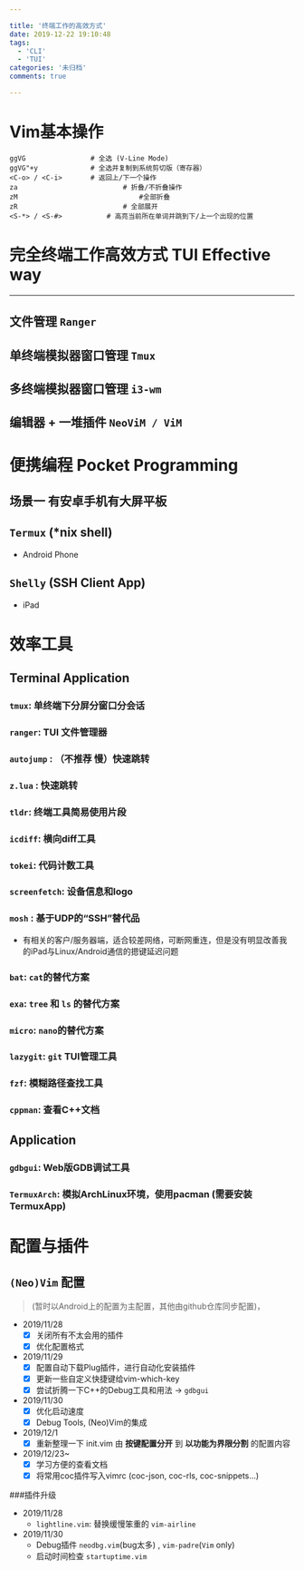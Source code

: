 ```yaml
---

title: '终端工作的高效方式' 
date: 2019-12-22 19:10:48
tags:
  - 'CLI'
  - 'TUI'
categories: '未归档'
comments: true

---
```


# Vim基本操作
```
ggVG                # 全选 (V-Line Mode)
ggVG"+y             # 全选并复制到系统剪切版（寄存器）
<C-o> / <C-i>       # 返回上/下一个操作
za                          # 折叠/不折叠操作
zM                              #全部折叠
zR                          # 全部展开
<S-*> / <S-#>           # 高亮当前所在单词并跳到下/上一个出现的位置
```


# 完全终端工作高效方式 TUI Effective way
---

## 文件管理 `Ranger`

## 单终端模拟器窗口管理 `Tmux`

## 多终端模拟器窗口管理  `i3-wm`

## 编辑器 + 一堆插件 `NeoViM / ViM`

# 便携编程 Pocket Programming 

## 场景一 有安卓手机有大屏平板

## `Termux` (*nix shell)
- Android Phone 

## `Shelly` (SSH Client App)
- iPad

# 效率工具

## Terminal Application

### `tmux`: 单终端下分屏分窗口分会话

### `ranger`: TUI 文件管理器

### `autojump` : （不推荐 慢）快速跳转

###  `z.lua` : 快速跳转

### `tldr`: 终端工具简易使用片段

### `icdiff`: 横向diff工具

### `tokei`: 代码计数工具

### `screenfetch`: 设备信息和logo

### `mosh` : 基于UDP的“SSH”替代品
- 有相关的客户/服务器端，适合较差网络，可断网重连，但是没有明显改善我的iPad与Linux/Android通信的摁键延迟问题

### `bat`: `cat`的替代方案

### `exa`: `tree` 和 `ls` 的替代方案

### `micro`: `nano`的替代方案

### `lazygit`: `git` TUI管理工具

### `fzf`: 模糊路径查找工具

### `cppman`: 查看C++文档

## Application

### `gdbgui`: Web版GDB调试工具

### `TermuxArch`: 模拟ArchLinux环境，使用pacman (需要安装TermuxApp)

# 配置与插件

## `(Neo)Vim` 配置
> (暂时以Android上的配置为主配置，其他由github仓库同步配置)，

- 2019/11/28
    - [x] 关闭所有不太会用的插件
    - [x] 优化配置格式
- 2019/11/29
    - [x] 配置自动下载Plug插件，进行自动化安装插件
    - [x] 更新一些自定义快捷键给vim-which-key
    - [x] 尝试折腾一下C++的Debug工具和用法 -> `gdbgui`
- 2019/11/30
    - [x] 优化启动速度 
    - [x]  Debug Tools, (Neo)Vim的集成
- 2019/12/1
    - [x] 重新整理一下 init.vim 由 **按键配置分开** 到 **以功能为界限分割** 的配置内容
- 2019/12/23~
    - [x] 学习方便的查看文档
    - [x] 将常用coc插件写入vimrc (coc-json, coc-rls, coc-snippets...)
    
###插件升级
- 2019/11/28
    - `lightline.vim`: 替换缓慢笨重的 `vim-airline`
- 2019/11/30
    - Debug插件 `neodbg.vim`(bug太多) , `vim-padre`(`Vim` only)
    - 启动时间检查 `startuptime.vim`


